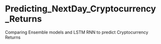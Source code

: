 # Predicting_NextDay_Cryptocurrency_Returns
Comparing Ensemble models and LSTM RNN to predict Cryptocurrency Returns
